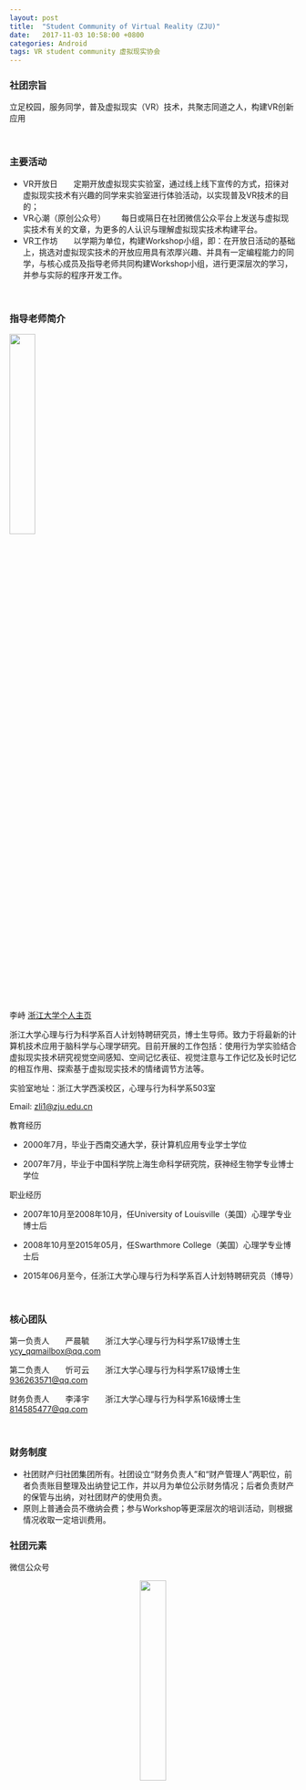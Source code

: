 ```yaml
---
layout: post
title:  "Student Community of Virtual Reality（ZJU)"
date:   2017-11-03 10:58:00 +0800
categories: Android
tags: VR student community 虚拟现实协会
---
```


### 社团宗旨

立足校园，服务同学，普及虚拟现实（VR）技术，共聚志同道之人，构建VR创新应用

<br/>

### 主要活动

* VR开放日&emsp;&emsp;定期开放虚拟现实实验室，通过线上线下宣传的方式，招徕对虚拟现实技术有兴趣的同学来实验室进行体验活动，以实现普及VR技术的目的；
* VR心潮（原创公众号）&emsp;&emsp;每日或隔日在社团微信公众平台上发送与虚拟现实技术有关的文章，为更多的人认识与理解虚拟现实技术构建平台。
* VR工作坊&emsp;&emsp;以学期为单位，构建Workshop小组，即：在开放日活动的基础上，挑选对虚拟现实技术的开放应用具有浓厚兴趣、并具有一定编程能力的同学，与核心成员及指导老师共同构建Workshop小组，进行更深层次的学习，并参与实际的程序开发工作。

<br/>

### 指导老师简介
<img src="{{ site.url }}/assets/2017-03-10-Student-Community-of-Virtual-Reality--ZJU/Photo-of-Prof-Li.jpg" width="30%"/>


李峙 [浙江大学个人主页](https://person.zju.edu.cn/zhi)

浙江大学心理与行为科学系百人计划特聘研究员，博士生导师。致力于将最新的计算机技术应用于脑科学与心理学研究。目前开展的工作包括：使用行为学实验结合虚拟现实技术研究视觉空间感知、空间记忆表征、视觉注意与工作记忆及长时记忆的相互作用、探索基于虚拟现实技术的情绪调节方法等。

实验室地址：浙江大学西溪校区，心理与行为科学系503室

Email: <zli1@zju.edu.cn>

教育经历

* 2000年7月，毕业于西南交通大学，获计算机应用专业学士学位

* 2007年7月，毕业于中国科学院上海生命科学研究院，获神经生物学专业博士学位

 
职业经历

* 2007年10月至2008年10月，任University of Louisville（美国）心理学专业博士后

* 2008年10月至2015年05月，任Swarthmore College（美国）心理学专业博士后

* 2015年06月至今，任浙江大学心理与行为科学系百人计划特聘研究员（博导）

<br/>

### 核心团队

第一负责人&emsp;&emsp;严晨毓&emsp;&emsp;浙江大学心理与行为科学系17级博士生&emsp;&emsp;<ycy_qqmailbox@qq.com>

第二负责人&emsp;&emsp;忻可云&emsp;&emsp;浙江大学心理与行为科学系17级博士生&emsp;&emsp;<936263571@qq.com>

财务负责人&emsp;&emsp;李泽宇&emsp;&emsp;浙江大学心理与行为科学系16级博士生&emsp;&emsp;<814585477@qq.com>


<br/>

### 财务制度

* 社团财产归社团集团所有。社团设立“财务负责人”和“财产管理人”两职位，前者负责账目整理及出纳登记工作，并以月为单位公示财务情况；后者负责财产的保管与出纳，对社团财产的使用负责。
* 原则上普通会员不缴纳会费；参与Workshop等更深层次的培训活动，则根据情况收取一定培训费用。


### 社团元素

微信公众号

<div align="center">
<img src="{{ site.url }}/assets/2017-03-10-Student-Community-of-Virtual-Reality--ZJU/Unicode-of-Wechat-Official-Accounts.jpg" width="30%" />
</div>

会衫

<div align="center">
<img src="{{ site.url }}/assets/2017-03-10-Student-Community-of-Virtual-Reality--ZJU/Uniform.jpg" width="100%" />
</div>

开放日海报

<div align="center">
<img src="{{ site.url }}/assets/2017-03-10-Student-Community-of-Virtual-Reality--ZJU/Poster-of-Open-Day-01.jpg" width="50%" />
<img src="{{ site.url }}/assets/2017-03-10-Student-Community-of-Virtual-Reality--ZJU/Poster-of-Open-Day-02.jpg" width="50%" />
</div>


纳新海报
<div align="center">
 <img src="{{ site.url }}/assets/2017-03-10-Student-Community-of-Virtual-Reality--ZJU/Poster-of-Recruitment-01.jpg" width="50%" />
 <img src="{{ site.url }}/assets/2017-03-10-Student-Community-of-Virtual-Reality--ZJU/Poster-of-Recruitment-02.jpg" width="50%" />
 <img src="{{ site.url }}/assets/2017-03-10-Student-Community-of-Virtual-Reality--ZJU/Poster-of-Recruitment-03.jpg" width="50%" />
 <img src="{{ site.url }}/assets/2017-03-10-Student-Community-of-Virtual-Reality--ZJU/Poster-of-Recruitment-04.jpg" width="50%" />
</div>

